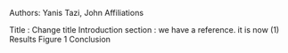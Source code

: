 
Authors: Yanis Tazi, John
Affiliations

Title : Change title
Introduction section : we have a reference. it is now (1)
Results
Figure 1
Conclusion
